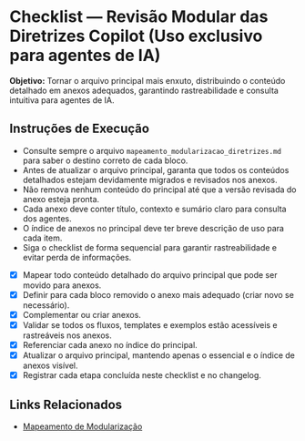 # Checklist — Revisão Modular das Diretrizes Copilot (Uso exclusivo para agentes de IA)

**Objetivo:** Tornar o arquivo principal mais enxuto, distribuindo o conteúdo detalhado em anexos adequados, garantindo rastreabilidade e consulta intuitiva para agentes de IA.

## Instruções de Execução
- Consulte sempre o arquivo `mapeamento_modularizacao_diretrizes.md` para saber o destino correto de cada bloco.
- Antes de atualizar o arquivo principal, garanta que todos os conteúdos detalhados estejam devidamente migrados e revisados nos anexos.
- Não remova nenhum conteúdo do principal até que a versão revisada do anexo esteja pronta.
- Cada anexo deve conter título, contexto e sumário claro para consulta dos agentes.
- O índice de anexos no principal deve ter breve descrição de uso para cada item.
- Siga o checklist de forma sequencial para garantir rastreabilidade e evitar perda de informações.

- [x] Mapear todo conteúdo detalhado do arquivo principal que pode ser movido para anexos.
- [x] Definir para cada bloco removido o anexo mais adequado (criar novo se necessário).
- [x] Complementar ou criar anexos.
- [x] Validar se todos os fluxos, templates e exemplos estão acessíveis e rastreáveis nos anexos.
- [x] Referenciar cada anexo no índice do principal.
- [x] Atualizar o arquivo principal, mantendo apenas o essencial e o índice de anexos visível.
- [x] Registrar cada etapa concluída neste checklist e no changelog.

## Links Relacionados
- [Mapeamento de Modularização](mapeamento_modularizacao_diretrizes.md)
